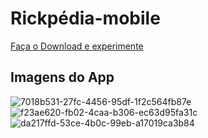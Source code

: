 # Rickpédia-mobile
<a href="">Faça o Download e experimente</a>

## Imagens do App
![7018b531-27fc-4456-95df-1f2c564fb87e](https://user-images.githubusercontent.com/58434465/196979400-49b0f897-c52a-4db2-b66a-9e6f73a01522.jpg)
![f23ae620-fb02-4caa-b306-ec63d95fa31c](https://user-images.githubusercontent.com/58434465/196979423-4da433a3-de18-4d63-a6ba-df8aef546575.jpg)
![da217ffd-53ce-4b0c-99eb-a17019ca3b84](https://user-images.githubusercontent.com/58434465/196979453-5731a94a-51d6-4304-85de-86de155189ef.jpg)
